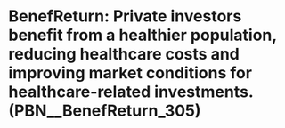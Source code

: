 # BenefReturn: __Private investors benefit from a healthier population, reducing healthcare costs and improving market conditions for healthcare-related investments.__ (PBN__BenefReturn_305)


